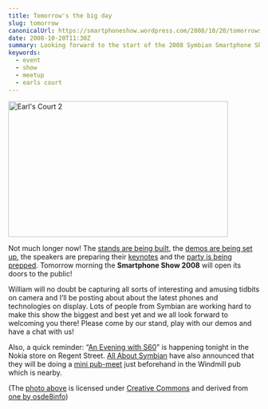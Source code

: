```yaml
---
title: Tomorrow's the big day
slug: tomorrow
canonicalUrl: https://smartphoneshow.wordpress.com/2008/10/20/tomorrows-the-big-day/
date: 2008-10-20T11:30Z
summary: Looking forward to the start of the 2008 Symbian Smartphone Show
keywords:
  - event
  - show
  - meetup
  - earls court
---
```

<a href="https://www.flickr.com/photos/james_nash/2958183290/"><img src="/media/smartphone-show-2008/ec2_blog1.jpg" alt="Earl's Court 2" width="440" height="272"></a>

Not much longer now! The [stands are being built](https://smartphoneshow.wordpress.com/2008/10/19/setting-up/), the [demos are being set up](/blog/2008/10/02/can-you-tell/), the speakers are preparing their [keynotes](https://web.archive.org/web/20081014070707/http://www.smartphoneshow.com:80/page.cfm/link=29) and the [party is being prepped](https://smartphoneshow.wordpress.com/2008/10/19/you-have-a-duty/). Tomorrow morning the **Smartphone Show 2008** will open its doors to the public!

William will no doubt be capturing all sorts of interesting and amusing tidbits on camera and I’ll be posting about about the latest phones and technologies on display. Lots of people from Symbian are working hard to make this show the biggest and best yet and we all look forward to welcoming you there! Please come by our stand, play with our demos and have a chat with us!

Also, a quick reminder: “[An Evening with S60](https://web.archive.org/web/20090202113102/http://blogs.s60.com/2008/09/an-evening-with-s60-touches-down-in-london)” is happening tonight in the Nokia store on Regent Street. [All About Symbian](http://www.allaboutsymbian.com/) have also announced that they will be doing a [mini pub-meet](http://www.allaboutsymbian.com/news/item/8296_All_About_Symbian_Mini_Pub_Mee.php) just beforehand in the Windmill pub which is nearby.

(The [photo above](http://www.flickr.com/photos/james_nash/2958183290/) is licensed under [Creative Commons](https://creativecommons.org/) and derived from [one by osde8info](https://www.flickr.com/photos/osde-info/2904303955/))
